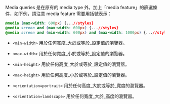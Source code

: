 Media queries 是在原有的 media type 外，加上「media feature」的篩選條件，如下例，請注意 media feature 需要用括號表示：

```css
@media (max-width: 600px) {...//styles}
@media screen and (max-width: 600px) {...//styles}
@media screen and (min-width: 600px) and (max-width: 1000px) {...//styles}
```

* `<min-width>`
用於任何寬度_大於或等於_設定值的瀏覽器。

* `<max-width>`
用於任何寬度_小於或等於_設定值的瀏覽器。

* `<min-height>`
用於任何高度_大於或等於_設定值的瀏覽器。

* `<max-height>`
用於任何高度_小於或等於_設定值的瀏覽器。

* `<orientation=portrait>`
用於任何高度_大於或等於_寬度的瀏覽器。

* `<orientation=landscape>`
用於任何寬度_大於_高度的瀏覽器。
